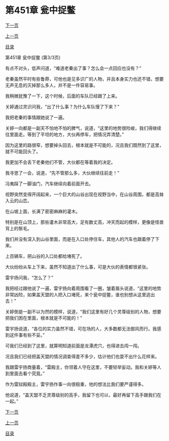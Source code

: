 <h1>第451章   瓮中捉鳖</h1>
            <div><p><a href="./1353_%E7%AC%AC452%E7%AB%A0_%E9%BE%99%E5%8D%B7%E9%A3%8E.md">下一页</a></p><p><a href="./1351_%E7%AC%AC451%E7%AB%A0_%E7%93%AE%E4%B8%AD%E6%8D%89%E9%B3%96.md">上一页</a></p><p><a href="../">目录</a></p></div>
            <div><p>第451章   瓮中捉鳖 (第3/3页)</p><p>有点不对头，低声问道，“难道老秦出了事？怎么会一点回应也没有？”</p><p>老秦虽然平时有些鲁莽，可他也是见多识广的人物，并且本身实力也还不错，想要无声无息的灭掉那么多人，并不是一件容易事。</p><p>我稍微犹豫了一下，这个时候，后面的车队已经跟了上来。</p><p>关婷通过灵识问我，“出了什么事？为什么车队慢了下来？”</p><p>我把老秦的事情跟她说了一遍。</p><p>关婷一向都是一副天不怕地不怕的脾气，说道，“这里的地势很险峻，我们得继续往里面走。等到了平坦的地方，大伙再停车，把情况弄清楚。”</p><p>因为这里的路很窄，想要掉头回去，根本就是不可能的，况且我们既然到了这里，就不可能回头了。</p><p>我更加不会丢下老秦他们不管，大伙都在等着我的决定。</p><p>我寻思了一会，说道，“先不管那么多，大伙继续往前走！”</p><p>冯夷踩了一脚油门，汽车继续向着前面开去。</p><p>视野突然变得开阔起来，一个巨大的山谷出现在视野当中，在山谷周围，都是高耸入云的山峦。</p><p>在山坡上面，长满了密密麻麻的灌木。</p><p>特别是在山顶上，那些灌木非常高大，足有数丈高，冲天而起的模样，更像是怪兽背上的鬃毛。</p><p>我们并没有深入到山谷里面，而是在入口处停住车，其他人的汽车也跟着停了下来。</p><p>上百辆车，把山谷的入口处都给堵死了。</p><p>大伙纷纷从车上下来，虽然不知道出了什么事，可是大伙的表情都很紧张。</p><p>雷宇扬问我，“怎么了？”</p><p>我把经过跟他说了一遍，雷宇扬向着周围看了一圈，皱着眉头说道，“这里的地势非常凶险，如果盖天盟的人把入口堵死，来个瓮中捉鳖，谁也别想从这里逃出去！”</p><p>关婷倒是一副不以为然的模样，说道，“我们这里有好几个灵尊级别的人物，想要把我们困在里面，根本就是不可能的！”</p><p>雷宇扬说道，“各位的实力虽然不错，可在场的人，大多数都无法御风而行。我感到这件事有些不妥。”</p><p>可我们已经到了这里，就算明知道前面是龙潭虎穴，也得进去闯一闯。</p><p>况且我们已经把盖天盟的情况调查得差不多少，估计他们也耍不出什么花样来。</p><p>我跟雷宇扬商量着，“雷殿主，你领着人守在这里，不要轻举妄动。我和关婷等人到里面去看个究竟。”</p><p>作为雷狱殿殿主，雷宇扬作事一向很稳重，他的想法比我们要严谨得多。</p><p>他说道，“盖天盟不乏灵尊级别的高手，我留下也可以，最好再留下高手跟我们在一起。”</p></div>
            <div><p><a href="./1353_%E7%AC%AC452%E7%AB%A0_%E9%BE%99%E5%8D%B7%E9%A3%8E.md">下一页</a></p><p><a href="./1351_%E7%AC%AC451%E7%AB%A0_%E7%93%AE%E4%B8%AD%E6%8D%89%E9%B3%96.md">上一页</a></p><p><a href="../">目录</a></p></div>